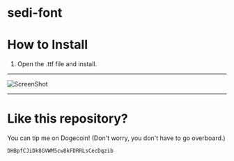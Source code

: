 sedi-font
==========

# How to Install
1. Open the .ttf file and install.

----------

![ScreenShot](http://i.imgur.com/RhtmNTr.png)

----------

# Like this repository?
You can tip me on Dogecoin! (Don't worry, you don't have to go overboard.)
```
DHBpfCJiDk8GVWM5cw8kFDRRLsCecDqzib
```
